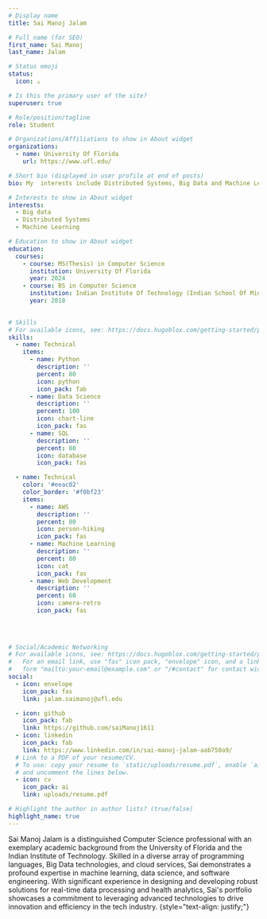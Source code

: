 ```yaml
---
# Display name
title: Sai Manoj Jalam

# Full name (for SEO)
first_name: Sai Manoj
last_name: Jalam

# Status emoji
status:
  icon: ☕️

# Is this the primary user of the site?
superuser: true

# Role/position/tagline
role: Student

# Organizations/Affiliations to show in About widget
organizations:
  - name: University Of Florida
    url: https://www.ufl.edu/

# Short bio (displayed in user profile at end of posts)
bio: My  interests include Distributed Systems, Big Data and Machine Learning.

# Interests to show in About widget
interests:
  - Big data
  - Distributed Systems
  - Machine Learning

# Education to show in About widget
education:
  courses:
    - course: MS(Thesis) in Computer Science
      institution: University Of Florida
      year: 2024
    - course: BS in Computer Science 
      institution: Indian Institute Of Technology (Indian School Of Mines)
      year: 2018
    

# Skills
# For available icons, see: https://docs.hugoblox.com/getting-started/page-builder/#icons
skills:
  - name: Technical
    items:
      - name: Python
        description: ''
        percent: 80
        icon: python
        icon_pack: fab
      - name: Data Science
        description: ''
        percent: 100
        icon: chart-line
        icon_pack: fas
      - name: SQL
        description: ''
        percent: 80
        icon: database
        icon_pack: fas

  - name: Technical
    color: '#eeac02'
    color_border: '#f0bf23'
    items:
      - name: AWS
        description: ''
        percent: 80
        icon: person-hiking
        icon_pack: fas
      - name: Machine Learning
        description: ''
        percent: 80
        icon: cat
        icon_pack: fas
      - name: Web Development
        description: ''
        percent: 60
        icon: camera-retro
        icon_pack: fas
  
  
  

# Social/Academic Networking
# For available icons, see: https://docs.hugoblox.com/getting-started/page-builder/#icons
#   For an email link, use "fas" icon pack, "envelope" icon, and a link in the
#   form "mailto:your-email@example.com" or "/#contact" for contact widget.
social:
  - icon: envelope
    icon_pack: fas
    link: jalam.saimanoj@ufl.edu

  - icon: github
    icon_pack: fab
    link: https://github.com/saiManoj1611
  - icon: linkedin
    icon_pack: fab
    link: https://www.linkedin.com/in/sai-manoj-jalam-aab750a9/
  # Link to a PDF of your resume/CV.
  # To use: copy your resume to `static/uploads/resume.pdf`, enable `ai` icons in `params.yaml`,
  # and uncomment the lines below.
  - icon: cv
    icon_pack: ai
    link: uploads/resume.pdf

# Highlight the author in author lists? (true/false)
highlight_name: true
---
```


Sai Manoj Jalam is a distinguished Computer Science professional with an exemplary academic background from the University of Florida and the Indian Institute of Technology. Skilled in a diverse array of programming languages, Big Data technologies, and cloud services, Sai demonstrates a profound expertise in machine learning, data science, and software engineering. With significant experience in designing and developing robust solutions for real-time data processing and health analytics, Sai's portfolio showcases a commitment to leveraging advanced technologies to drive innovation and efficiency in the tech industry.
{style="text-align: justify;"}
